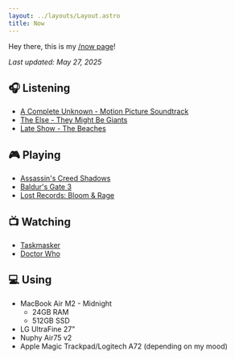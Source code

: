 ```yaml
---
layout: ../layouts/Layout.astro
title: Now
---
```


Hey there, this is my [/now page](https://nownownow.com/about)!

_Last updated: May 27, 2025_

## 🎧 Listening

- [A Complete Unknown - Motion Picture Soundtrack](https://album.link/i/1784811806)
- [The Else - They Might Be Giants](https://album.link/us/i/635922095)
- [Late Show - The Beaches](https://album.link/us/i/1440897088)

## 🎮 Playing

- [Assassin's Creed Shadows](https://www.igdb.com/games/assassins-creed-shadows)
- [Baldur's Gate 3](https://www.igdb.com/games/baldurs-gate-3)
- [Lost Records: Bloom & Rage](https://www.igdb.com/games/lost-records-bloom-and-rage)

## 📺 Watching

- [Taskmasker](https://www.themoviedb.org/tv/63404-taskmaster)
- [Doctor Who](https://www.themoviedb.org/tv/239770-doctor-who)

## 💻 Using

- MacBook Air M2 - Midnight
  - 24GB RAM
  - 512GB SSD
- LG UltraFine 27"
- Nuphy Air75 v2
- Apple Magic Trackpad/Logitech A72 (depending on my mood)
